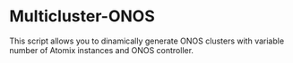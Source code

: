 # Multicluster-ONOS
This script allows you to dinamically generate ONOS clusters with variable number of Atomix instances and ONOS controller.

